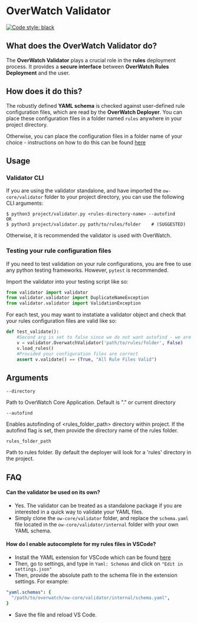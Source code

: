 # OverWatch Validator

[![Code style: black](https://img.shields.io/badge/code%20style-black-000000.svg)](https://github.com/psf/black)

## What does the OverWatch Validator do?
The **OverWatch Validator** plays a crucial role in the **rules** deployment process. It provides a **secure interface** between **OverWatch Rules Deployment** and the user. 

## How does it do this? 
The robustly defined **YAML schema** is checked against user-defined rule configuration files, which are read by the **OverWatch Deployer**. You can place these configuration files in a folder named `rules` anywhere in your project directory. 

Otherwise, you can place the configuration files in a folder name of your choice - instructions on how to do this can be found [here](../../ow-pipeline-cdk/README.md#cdk-deploy-parameters)

## Usage
### Validator CLI
If you are using the validator standalone, and have imported the `ow-core/validator` folder to your project directory, you can use the following CLI arguments:
```
$ python3 project/validator.py <rules-directory-name> --autofind
OR
$ python3 project/validator.py path/to/rules/folder    # (SUGGESTED)
```
Otherwise, it is recommended the validator is used with OverWatch.

### Testing your rule configuration files 
If you need to test validation on your rule configurations, you are free to use any python testing frameworks. However, `pytest` is recommended. 

Import the validator into your testing script like so: 
```python
from validator import validator
from validator.validator import DuplicateNameException
from validator.validator import ValidationException
```

For each test, you may want to instatiate a validator object and check that your rules configuration files are valid like so: 
``` python
def test_validate():
    #Second arg is set to false since we do not want autofind - we are testing a specific rule files
    v = validator.OverwatchValidator('path/to/rules/folder', False)
    v.load_rules()
    #Provided your configuration files are correct
    assert v.validate() == (True, "All Rule Files Valid")
```

## Arguments

`--directory` 

Path to OverWatch Core Application. Default is "." or current directory

`--autofind`

Enables autofinding of <rules_folder_path> directory within project. If the autofind flag is set, then provide the directory name of the rules folder.

`rules_folder_path` 

Path to rules folder. By default the deployer will look for a 'rules' directory in the project.

## FAQ
#### Can the validator be used on its own? 
* Yes. The validator can be treated as a standalone package if you are interested in a quick way to validate your YAML files. 
* Simply clone the `ow-core/validator` folder, and replace the `schema.yaml` file located in the `ow-core/validator/internal` folder with your own YAML schema. 

#### How do I enable autocomplete for my rules files in VSCode? 
* Install the YAML extension for VSCode which can be found [here](https://marketplace.visualstudio.com/items?itemName=redhat.vscode-yaml)
* Then, go to settings, and type in `Yaml: Schemas` and click on `"Edit in settings.json"`
* Then, provide the absolute path to the schema file in the extension settings. For example: 
```yaml
"yaml.schemas": {
  "/path/to/overwatch/ow-core/validator/internal/schema.yaml",
}
```
* Save the file and reload VS Code. 

